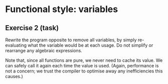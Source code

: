 # Functional style: variables

## Exercise 2 (task)

Rewrite the program opposite to remove all variables, by simply re-evaluating what the variable would be at each usage.
Do not simplify or rearrange any algebraic expressions.

Note that, since all functions are pure, we never need to cache its value. We can safely call it again each time the
value is used. (Again, performance is not a concern; we trust the compiler to optimise away any inefficiencies this
causes.)
